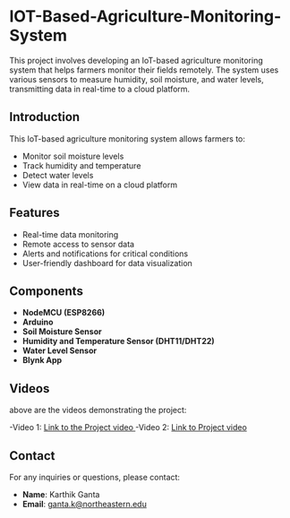 # IOT-Based-Agriculture-Monitoring-System

This project involves developing an IoT-based agriculture monitoring system that helps farmers monitor their fields remotely. The system uses various sensors to measure humidity, soil moisture, and water levels, transmitting data in real-time to a cloud platform.

## Introduction
This IoT-based agriculture monitoring system allows farmers to:
- Monitor soil moisture levels
- Track humidity and temperature
- Detect water levels
- View data in real-time on a cloud platform

## Features
- Real-time data monitoring
- Remote access to sensor data
- Alerts and notifications for critical conditions
- User-friendly dashboard for data visualization

## Components
- **NodeMCU (ESP8266)**
- **Arduino**
- **Soil Moisture Sensor**
- **Humidity and Temperature Sensor (DHT11/DHT22)**
- **Water Level Sensor**
- **Blynk App**

## Videos
above are the videos demonstrating the project:

-Video 1: [Link to the Project video ](https://drive.google.com/file/d/1sgBcxOXVZn0a57hnXZkRsSsgLV7BCYdG/view?usp=drive_link) 
-Video 2: [Link to Project video ](https://drive.google.com/file/d/1R3Rlcp5IZ9eQv1SzP0DBATSaWJCk_339/view?usp=drive_link) 

## Contact
For any inquiries or questions, please contact:
- **Name**: Karthik Ganta
- **Email**: ganta.k@northeastern.edu
